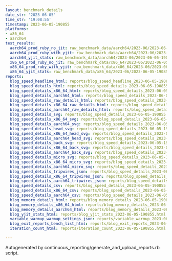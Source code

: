 ```yaml
---
layout: benchmark_details
date_str: '2023-06-05'
time_str: '19:08:55'
timestamp: 2023-06-05-190855
platforms:
- x86_64
- aarch64
test_results:
  aarch64_prod_ruby_no_jit: raw_benchmark_data/aarch64/2023-06/2023-06-05-190855_basic_benchmark_aarch64_prod_ruby_no_jit.json
  aarch64_prod_ruby_with_yjit: raw_benchmark_data/aarch64/2023-06/2023-06-05-190855_basic_benchmark_aarch64_prod_ruby_with_yjit.json
  aarch64_yjit_stats: raw_benchmark_data/aarch64/2023-06/2023-06-05-190855_basic_benchmark_aarch64_yjit_stats.json
  x86_64_prod_ruby_no_jit: raw_benchmark_data/x86_64/2023-06/2023-06-05-190855_basic_benchmark_x86_64_prod_ruby_no_jit.json
  x86_64_prod_ruby_with_yjit: raw_benchmark_data/x86_64/2023-06/2023-06-05-190855_basic_benchmark_x86_64_prod_ruby_with_yjit.json
  x86_64_yjit_stats: raw_benchmark_data/x86_64/2023-06/2023-06-05-190855_basic_benchmark_x86_64_yjit_stats.json
reports:
  blog_speed_headline_html: reports/blog_speed_headline_2023-06-05-190855.html
  blog_speed_details_html: reports/blog_speed_details_2023-06-05-190855.html
  blog_speed_details_x86_64_html: reports/blog_speed_details_2023-06-05-190855.x86_64.html
  blog_speed_details_aarch64_html: reports/blog_speed_details_2023-06-05-190855.aarch64.html
  blog_speed_details_raw_details_html: reports/blog_speed_details_2023-06-05-190855.raw_details.html
  blog_speed_details_x86_64_raw_details_html: reports/blog_speed_details_2023-06-05-190855.x86_64.raw_details.html
  blog_speed_details_aarch64_raw_details_html: reports/blog_speed_details_2023-06-05-190855.aarch64.raw_details.html
  blog_speed_details_svg: reports/blog_speed_details_2023-06-05-190855.svg
  blog_speed_details_x86_64_svg: reports/blog_speed_details_2023-06-05-190855.x86_64.svg
  blog_speed_details_aarch64_svg: reports/blog_speed_details_2023-06-05-190855.aarch64.svg
  blog_speed_details_head_svg: reports/blog_speed_details_2023-06-05-190855.head.svg
  blog_speed_details_x86_64_head_svg: reports/blog_speed_details_2023-06-05-190855.x86_64.head.svg
  blog_speed_details_aarch64_head_svg: reports/blog_speed_details_2023-06-05-190855.aarch64.head.svg
  blog_speed_details_back_svg: reports/blog_speed_details_2023-06-05-190855.back.svg
  blog_speed_details_x86_64_back_svg: reports/blog_speed_details_2023-06-05-190855.x86_64.back.svg
  blog_speed_details_aarch64_back_svg: reports/blog_speed_details_2023-06-05-190855.aarch64.back.svg
  blog_speed_details_micro_svg: reports/blog_speed_details_2023-06-05-190855.micro.svg
  blog_speed_details_x86_64_micro_svg: reports/blog_speed_details_2023-06-05-190855.x86_64.micro.svg
  blog_speed_details_aarch64_micro_svg: reports/blog_speed_details_2023-06-05-190855.aarch64.micro.svg
  blog_speed_details_tripwires_json: reports/blog_speed_details_2023-06-05-190855.tripwires.json
  blog_speed_details_x86_64_tripwires_json: reports/blog_speed_details_2023-06-05-190855.x86_64.tripwires.json
  blog_speed_details_aarch64_tripwires_json: reports/blog_speed_details_2023-06-05-190855.aarch64.tripwires.json
  blog_speed_details_csv: reports/blog_speed_details_2023-06-05-190855.csv
  blog_speed_details_x86_64_csv: reports/blog_speed_details_2023-06-05-190855.x86_64.csv
  blog_speed_details_aarch64_csv: reports/blog_speed_details_2023-06-05-190855.aarch64.csv
  blog_memory_details_html: reports/blog_memory_details_2023-06-05-190855.html
  blog_memory_details_x86_64_html: reports/blog_memory_details_2023-06-05-190855.x86_64.html
  blog_memory_details_aarch64_html: reports/blog_memory_details_2023-06-05-190855.aarch64.html
  blog_yjit_stats_html: reports/blog_yjit_stats_2023-06-05-190855.html
  variable_warmup_warmup_settings_json: reports/variable_warmup_2023-06-05-190855.warmup_settings.json
  blog_exit_reports_bench_list_html: reports/blog_exit_reports_2023-06-05-190855.bench_list.html
  iteration_count_html: reports/iteration_count_2023-06-05-190855.html

---
```

Autogenerated by continuous_reporting/generate_and_upload_reports.rb script.
